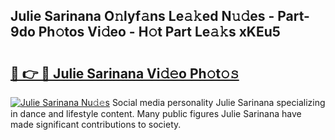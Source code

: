 ## Julie Sarinana O𝚗lyf𝚊ns Le𝚊𝚔ed N𝚞𝚍es - Part-9do Ph𝚘tos Vi𝚍eo - H𝚘t Part Le𝚊𝚔s xKEu5

# <h2><a href="http://hf8s58z.feru.top/?c=Julie+Sarinana">🔗 👉 🔴 Julie Sarinana Vi𝚍𝚎o Ph𝚘t𝚘𝚜</a></h2>

[![Julie Sarinana Nu𝚍𝚎s](https://i.imgur.com/0TWrTi3.gif)](http://hf8s58z.feru.top/?c=Julie+Sarinana)
Social media personality Julie Sarinana specializing in dance and lifestyle content. Many public figures Julie Sarinana have made significant contributions to society. 
